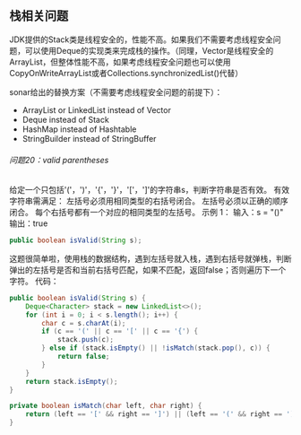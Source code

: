 ## 栈相关问题

JDK提供的Stack类是线程安全的，性能不高。如果我们不需要考虑线程安全问题，可以使用Deque的实现类来完成栈的操作。（同理，Vector是线程安全的ArrayList，但整体性能不高，如果考虑线程安全问题也可以使用CopyOnWriteArrayList或者Collections.synchronizedList()代替）  

sonar给出的替换方案（不需要考虑线程安全问题的前提下）：
- ArrayList or LinkedList instead of Vector
- Deque instead of Stack
- HashMap instead of Hashtable
- StringBuilder instead of StringBuffer

###### 问题20：valid parentheses

给定一个只包括'('，')'，'{'，'}'，'['，']'的字符串s，判断字符串是否有效。
有效字符串需满足：
左括号必须用相同类型的右括号闭合。
左括号必须以正确的顺序闭合。
每个右括号都有一个对应的相同类型的左括号。
示例 1：
输入：s = "()"
输出：true
```java
public boolean isValid(String s);
```

这题很简单啦，使用栈的数据结构，遇到左括号就入栈，遇到右括号就弹栈，判断弹出的左括号是否和当前右括号匹配，如果不匹配，返回false；否则遍历下一个字符。
代码：
```java
public boolean isValid(String s) {
    Deque<Character> stack = new LinkedList<>();
    for (int i = 0; i < s.length(); i++) {
        char c = s.charAt(i);
        if (c == '(' || c == '[' || c == '{') {
            stack.push(c);
        } else if (stack.isEmpty() || !isMatch(stack.pop(), c)) {
            return false;
        }
    }
    return stack.isEmpty();
}

private boolean isMatch(char left, char right) {
    return (left == '[' && right == ']') || (left == '(' && right == ')') || (left == '{' && right == '}');
}
```